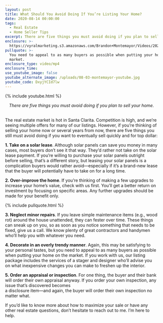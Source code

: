 ```yaml
---
layout: post
title: What Should You Avoid Doing If You’re Listing Your Home?
date: 2020-08-14 00:00:00
tags:
  - Real Estate
  - Home Seller Tips
excerpt: There are five things you must avoid doing if you plan to sell your home.
enclosure: >-
  https://vyralmarketing.s3.amazonaws.com/Brandon+Montemayor/Videos/2020/What+Should+You+Avoid+Doing+If+Youre+Listing+Your+Home_.mp4
pullquote: >-
  You need to appeal to as many buyers as possible when putting your home on the
  market.
enclosure_type: video/mp4
enclosure_time:
use_youtube_image: false
youtube_alternate_image: /uploads/08-03-montemayor-youtube.jpg
youtube_code: DxyjYCId7lw
---
```


{% include youtube.html %}

<center><em>There are five things you must avoid doing if you plan to sell your home.</em></center>

<br>The real estate market is hot in Santa Clarita. Competition is high, and we’re seeing multiple offers for many of our listings. However, if you’re thinking of selling your home now or several years from now, there are five things you still must avoid doing if you want to eventually sell quickly and for top dollar:

**1\. Take on a solar lease**. Although solar panels can save you money in many cases, most buyers don’t see it that way. They’d rather not take on the solar lease payment. If you’re willing to purchase your solar panels outright before selling, that’s a different story, but leasing your solar panels is a complication buyers would rather avoid—especially if it’s a brand-new lease that the buyer will potentially have to take on for a long time.&nbsp;

**2\. Over-improve the home**. If you’re thinking of making a few upgrades to increase your home’s value, check with us first. You’ll get a better return on investment by focusing on specific areas. Any further upgrades should be made for your benefit only.

{% include pullquote.html %}

**3\. Neglect minor repairs**. If you leave simple maintenance items (e.g., wood rot) around the house unattended, they can fester over time. These things can sneak up on you, so as soon as you notice something that needs to be fixed, give us a call. We know plenty of great contractors and handymen who’ll help you with whatever you need.&nbsp;

**4\. Decorate in an overly trendy manner**. Again, this may be satisfying to your personal tastes, but you need to appeal to as many buyers as possible when putting your home on the market. If you work with us, our listing package includes the services of a stager and designer who’ll advise you on what inexpensive changes you can make to freshen up the interior.&nbsp;

**5\. Order an appraisal or inspection**. For one thing, the buyer and their bank will order their own appraisal anyway. If you order your own inspection, any issue that’s discovered becomes&nbsp;<br>a disclosure item—and again, the buyer will order their own inspection no matter what.&nbsp;

If you’d like to know more about how to maximize your sale or have any other real estate questions, don’t hesitate to reach out to me. I’m here to help.